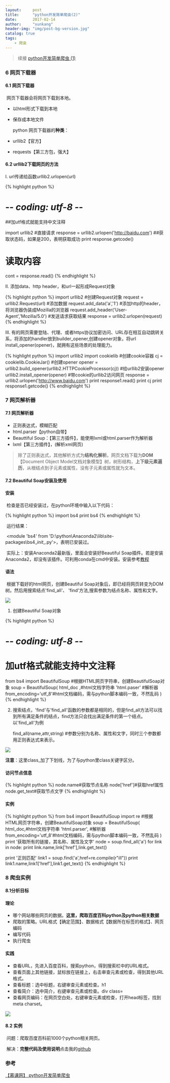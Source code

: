 ```yaml
---
layout:     post
title:      "python开发简单爬虫(2)"
date:       2017-02-14
author:     "xunkang"
header-img: "img/post-bg-version.jpg"
catalog: true
tags:
    - 爬虫
---
```



> 续接 [python开发简单爬虫 (1)](https://amilyk.github.io/2017/02/13/spider-easy1/)

### 6 网页下载器

#### 6.1 网页下载器

​	网页下载器会将网页下载到本地。

+ 以html形式下载到本地
+ 保存成本地文件

  python 网页下载器的**种类**：

+ urllib2【官方】 
+ requests【第三方包，强大】

#### 6.2 urllib2下载网页的方法

I. url传递给函数urllib2.urlopen(url)

{% highlight python %}
# -*- coding: utf-8 -*-
##加utf格式就能支持中文注释

import urllib2
#直接请求
response = urllib2.urlopen('http://baidu.com')
##获取状态码，如果是200，表明获取成功
print response.getcode()
# 读取内容
cont = response.read()
{% endhighlight %}

II. 添加data、http header，和url一起形成Request对象

{% highlight python %}
import urllib2
#创建Request对象
request = urllib2.Request(url)
#添加数据
request.add_data('a','1')
#添加http的header，将浏览器伪装成Mozilla的浏览器
request.add_header('User-Agent','Mozilla/5.0')
#发送请求获取结果
response = urllib2.urlopen(request)
{% endhighlight %}

III. 有的网页需要登陆、代理、或者https协议加密访问、URL存在相互自动跳转关系，将添加的handler放到builder_opener,创建opener对象，将url install_opener(opener)，就拥有这些场景的处理能力。


{% highlight python %}
import urllib2
import cookielib
#创建cookie容器
cj = cookielib.CookieJar()
#创建opener
opener = urllib2.build_opener(urllib2.HTTPCookieProcessor(cj))
#给urllib2安装opener
urllib2.install_opener(opener)
#带cookie的urllib2访问网页
response = urllib2.urlopen('http://www.baidu.com')
print response1.read()
print cj
print response1.getcode()
{% endhighlight %}

### 7 网页解析器

#### 7.1 网页解析器

+ 正则表达式，模糊匹配
+ html.parser【python自带】
+ Beauttiful Soup：【第三方插件】，能使用lxml或html.parser作为解析器
+ lxml【第三方插件】，(解析xml网页)

> 除了正则表达式，其他解析方式为**结构化解析**。网页文档下载为**DOM**【Document Object Model文档对象模型】树，树形结构，**上下级元素遍历**，从根结点到子元素或属性，没有子元素或属性就为文本。

#### 7.2 Beautiful Soap安装及使用

#### 安装

​	检查是否已经安装过，在python环境中输入以下代码：

{% highlight python %}
import bs4
print bs4
{% endhighlight %}

​	运行结果：

​	<module 'bs4' from 'D:\python\Anaconda2\lib\site-packages\bs4\__init__.py'>，表明已安装过。

​	实际上：安装Anaconda2最新版，里面会安装好Beautiful Soap插件。若是安装Anaconda2，却没有该插件。可利用conda在cmd中安装。安装参考[教程](http://www.jianshu.com/p/d2e15200ee9b)

#### 语法

​	根据下载好的html网页，创建Beautiful Soap对象后，即已经将网页转变为DOM树。然后用搜索结点'find_all'、 'find'方法,搜索参数为结点名称、属性和文字。

![](/img/soup.png)

1. 创建Beautiful Soap对象

{% highlight python %}
# -*- coding: utf-8 -*-
# 加utf格式就能支持中文注释

from bs4 import BeautifulSoup
#根据HTML网页字符串，创建BeautifulSoap对象
soup = BeautifulSoup(
    html_doc ,#html文档字符串
    'html.paser' #解析器
    from_encoding='utf_8'#html文档编码，需与python脚本编码一致，不然乱码
)
{% endhighlight %}

2. 搜索结点，'find'与'find_all'函数的参数都是相同的，但是find_all方法可以找到所有满足条件的结点，find方法只会找出满足条件的第一个结点。以'find_all'为例

   find_all(name,attr,string)	#参数分别为名称、属性和文字，同时三个参数都用正则表达式来表示。

![](/img/find.png)

​	**注意**：这里class_加了下划线，为了与python里class关键字区分。

#### 访问节点信息

{% highlight python %}
node.name#获取节点名称
node['href']#获取href属性
node.get_text#获取节点文字
{% endhighlight %}

#### 实例

{% highlight python %}
from bs4 import BeautifulSoup
import re
#根据HTML网页字符串，创建BeautifulSoap对象
soup = BeautifulSoup(
    html_doc,#html文档字符串
    'html.parser', #解析器
    from_encoding='utf_8'#html文档编码，需与python脚本编码一致，不然乱码
)
print '获取所有的链接，其名称、属性及文字'
node = soup.find_all('a')
for link in node:
    print link.name,link['href'],link.get_text()

print '正则匹配'
link1 = soup.find('a',href=re.compile(r"ill"))
print link1.name,link1['href'],link1.get_text()
{% endhighlight %}

### 8 爬虫实例

#### 8.1分析目标

#### 理论

+ 哪个网站哪些网页的数据。**这里，爬取百度百科python及python相关数据**
+ 爬取的策略。URL格式【确定范围】、数据格式【数据所在标签的格式】、网页编码
+ 编写代码
+ 执行爬虫

#### 实践

+ 查看URL，先进入百度百科，搜索python，得到搜索栏中的URL格式。
+ 查看页面上其他链接，鼠标放在链接上，右击审查元素或检查，得到其他URL格式。
+ 查看标题：选中标题，右键审查元素或检查。h1
+ 查看简介：选中简介，右键审查元素或检查。div class=
+ 查看网页编码：在网页空白处，右键审查元素或检查，打开head标签，找到meta charset。

![](/img/example.png)

#### 8.2 实例

​	问题：爬取百度百科前1000个python相关网页。

​	解决：**完整代码及使用说明**点击我的[github](https://github.com/amilyk/spider)

### 参考


[【慕课网】 python开发简单爬虫](http://www.imooc.com/learn/563)

